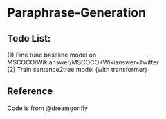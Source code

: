 # Paraphrase-Generation

## Todo List:
(1) Fine tune baseline model on MSCOCO/Wikianswer/MSCOCO+Wikianswer+Twitter \
(2) Train sentence2tree model (with transformer)

## Reference 
Code is from @dreamgonfly
